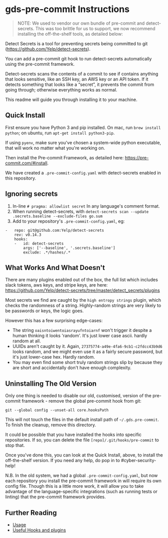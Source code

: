 # gds-pre-commit Instructions

> NOTE: We used to vendor our own bundle of pre-commit and detect-secrets. This was too brittle for us to support, we now recommend installing the off-the-shelf tools, as detailed below:

Detect Secrets is a tool for preventing secrets being committed to git (https://github.com/Yelp/detect-secrets).

You can add a pre-commit git hook to run detect-secrets automatically using the pre-commit framework.

Detect-secrets scans the contents of a commit to see if contains anything that looks sensitive, like an SSH key, an AWS key or an API token. If it detects something that looks like a “secret”, it prevents the commit from going through; otherwise everything works as normal.

This readme will guide you through installing it to your machine.

## Quick Install

First ensure you have Python 3 and pip installed.  On mac, run
`brew install python`; on ubuntu, run `apt-get install python3-pip`.


If using `pyenv`, make sure you've chosen a system-wide python executable, that will work no matter what you're working on.

Then install the Pre-commit Framework, as detailed here: https://pre-commit.com/#install.

We have created a `.pre-commit-config.yaml` with detect-secrets enabled in this repository.

## Ignoring secrets
1. In-line `# pragma: allowlist secret` In any language's comment format.
1. When running detect-secrets, with `detect-secrets scan --update .secrets.baseline --exclude-files go.sum`
1. Add to your repository's `.pre-commit-config.yaml`, eg:
```
-   repo: git@github.com:Yelp/detect-secrets
    rev: v0.14.3
    hooks:
    -   id: detect-secrets
        args: ['--baseline', '.secrets.baseline']
        exclude: .*/hashes/.*
```

## What Works And What Doesn't

There are many plugins enabled out of the box, the full list which includes slack tokens, aws keys, and stripe keys, are here: https://github.com/Yelp/detect-secrets/tree/master/detect_secrets/plugins

Most secrets we find are caught by the `high entropy strings` plugin, which checks the randomness of a string. Highly-random strings are very likely to be passwords or keys, the logic goes.

However this has a few surprising edge-cases:
 - The string `oaisntoiwentoiasrayufntoiarnf` won't trigger it despite a human thinking it looks 'random'. It's just lower case ascii. hardly random at all.
 - UUIDs aren't caught by it. Again, `27375774-a49e-4fa6-9cb1-c2fdcc43b9d6` looks random, and we might even use it as a fairly secure password, but it's just lower-case hex. Hardly random.
 - You may even find some short truly random strings slip by because they are short and accidentally don't have enough complexity.

## Uninstalling The Old Version
Only one thing is needed to disable our old, customised, version of the pre-commit framework - remove the global pre-commit hook from git:

``` shell
git --global config --unset-all core.hooksPath
```

This will not touch the files in the default install path of `~/.gds.pre-commit`. To finish the cleanup, remove this directory.

It could be possible that you have installed the hooks into specific repositories. If so, you can delete the file `[repo]/.git/hooks/pre-commit` to stop that.

Once you've done this, you can look at the Quick Install, above, to install the off-the-shelf version. If you need any help, do pop in to #cyber-security-help!

N.B. In the old system, we had a global `.pre-commit-config.yaml`, but now each repository you install the pre-commit framework in will require its own config file. Though this is a little more work, it will allow you to take advantage of the language-specific integrations (such as running tests or linting) that the pre-commit framework provides.

## Further Reading

 - [Usage](usage.md)
 - [Useful Hooks and plugins](pre-commit-plugins.md)
